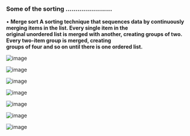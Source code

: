 ### Some of the sorting .......................
• **Merge sort**
   **A sorting technique that sequences data by continuously merging items in the list. Every single item in the                            
   original unordered list is merged with another, creating groups of two. Every two-item group is merged, creating                        
   groups of four and so on until there is one ordered list.**                                 
   
   ![image](https://user-images.githubusercontent.com/85113970/141121137-aaf431a0-0e01-41eb-b573-7639e0fc7ad2.png)                        
   
   ![image](https://user-images.githubusercontent.com/85113970/141121275-17821ee8-7ba2-4121-bfe4-a9e15651c590.png)            
   
   ![image](https://user-images.githubusercontent.com/85113970/141121312-1c9d307e-63a0-49c7-ba1d-b25cdfb6a0eb.png)             
   
   ![image](https://user-images.githubusercontent.com/85113970/141121334-49c740c7-691c-4185-a8f3-5664c82db0e1.png)             
   
   ![image](https://user-images.githubusercontent.com/85113970/141121354-1a852e3b-7995-4fa1-8cf6-84f43a3966e7.png)                
   
   ![image](https://user-images.githubusercontent.com/85113970/141121391-bc8137a3-75d5-4448-810a-b415dda69710.png)               
   
   ![image](https://user-images.githubusercontent.com/85113970/141121416-2d1f78fd-f685-4d58-904b-5e9db39ae89f.png)

